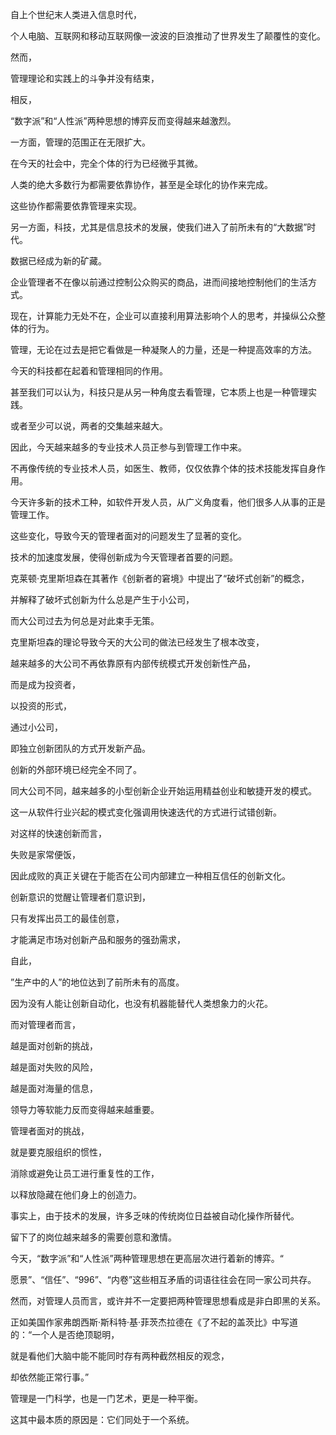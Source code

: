 自上个世纪末人类进入信息时代，

个人电脑、互联网和移动互联网像一波波的巨浪推动了世界发生了颠覆性的变化。

然而，

管理理论和实践上的斗争并没有结束，

相反，

“数字派”和“人性派”两种思想的博弈反而变得越来越激烈。

一方面，管理的范围正在无限扩大。

在今天的社会中，完全个体的行为已经微乎其微。

人类的绝大多数行为都需要依靠协作，甚至是全球化的协作来完成。

这些协作都需要依靠管理来实现。

另一方面，科技，尤其是信息技术的发展，使我们进入了前所未有的“大数据”时代。

数据已经成为新的矿藏。

企业管理者不在像以前通过控制公众购买的商品，进而间接地控制他们的生活方式。

现在，计算能力无处不在，企业可以直接利用算法影响个人的思考，并操纵公众整体的行为。

管理，无论在过去是把它看做是一种凝聚人的力量，还是一种提高效率的方法。

今天的科技都在起着和管理相同的作用。

甚至我们可以认为，科技只是从另一种角度去看管理，它本质上也是一种管理实践。

或者至少可以说，两者的交集越来越大。

因此，今天越来越多的专业技术人员正参与到管理工作中来。

不再像传统的专业技术人员，如医生、教师，仅仅依靠个体的技术技能发挥自身作用。

今天许多新的技术工种，如软件开发人员，从广义角度看，他们很多人从事的正是管理工作。

这些变化，导致今天的管理者面对的问题发生了显著的变化。

技术的加速度发展，使得创新成为今天管理者首要的问题。

克莱顿·克里斯坦森在其著作《创新者的窘境》中提出了“破坏式创新”的概念，

并解释了破坏式创新为什么总是产生于小公司，

而大公司过去为何总是对此束手无策。

克里斯坦森的理论导致今天的大公司的做法已经发生了根本改变，

越来越多的大公司不再依靠原有内部传统模式开发创新性产品，

而是成为投资者，

以投资的形式，

通过小公司，

即独立创新团队的方式开发新产品。

创新的外部环境已经完全不同了。

同大公司不同，越来越多的小型创新企业开始运用精益创业和敏捷开发的模式。

这一从软件行业兴起的模式变化强调用快速迭代的方式进行试错创新。

对这样的快速创新而言，

失败是家常便饭，

因此成败的真正关键在于能否在公司内部建立一种相互信任的创新文化。

创新意识的觉醒让管理者们意识到，

只有发挥出员工的最佳创意，

才能满足市场对创新产品和服务的强劲需求，

自此，

”生产中的人”的地位达到了前所未有的高度。

因为没有人能让创新自动化，也没有机器能替代人类想象力的火花。

而对管理者而言，

越是面对创新的挑战，

越是面对失败的风险，

越是面对海量的信息，

领导力等软能力反而变得越来越重要。

管理者面对的挑战，

就是要克服组织的惯性，

消除或避免让员工进行重复性的工作，

以释放隐藏在他们身上的创造力。

事实上，由于技术的发展，许多乏味的传统岗位日益被自动化操作所替代。

留下了的岗位越来越多的需要创意和激情。

今天，“数字派”和“人性派”两种管理思想在更高层次进行着新的博弈。“

愿景”、“信任”、“996”、“内卷”这些相互矛盾的词语往往会在同一家公司共存。

然而，对管理人员而言，或许并不一定要把两种管理思想看成是非白即黑的关系。

正如美国作家弗朗西斯·斯科特·基·菲茨杰拉德在《了不起的盖茨比》中写道的：“一个人是否绝顶聪明，

就是看他们大脑中能不能同时存有两种截然相反的观念，

却依然能正常行事。”

管理是一门科学，也是一门艺术，更是一种平衡。

这其中最本质的原因是：它们同处于一个系统。